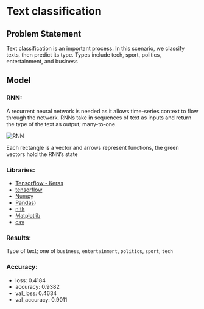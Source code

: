 # Text classification

## Problem Statement

Text classification is an important process. In this scenario, we classify texts, then predict its type. Types include tech, sport, politics, entertainment, and business 

## Model

### RNN:
A recurrent neural network is needed as it allows time-series context to flow through the network. RNNs take in sequences of text as inputs and return the type of the text as output; many-to-one.

![RNN](https://user-images.githubusercontent.com/62629426/222014075-63851463-0c0e-4ad9-9d37-44d530699082.png)

Each rectangle is a vector and arrows represent functions, the green vectors hold the RNN’s state

### Libraries: 
- [Tensorflow - Keras](https://www.tensorflow.org/api_docs/python/tf/keras)
- [tensorflow](https://www.tensorflow.org/)
- [Numpy](https://numpy.org/)
- [Pandas](https://pandas.pydata.org/))
- [nltk](https://www.nltk.org/)
- [Matplotlib](https://matplotlib.org/)
- [csv](https://docs.python.org/3/library/csv.html)

### Results:
Type of text; one of 
`business`, `entertainment`, `politics`, `sport`, `tech`

### Accuracy:
- loss: 0.4184 
- accuracy: 0.9382
- val_loss: 0.4634
- val_accuracy: 0.9011

